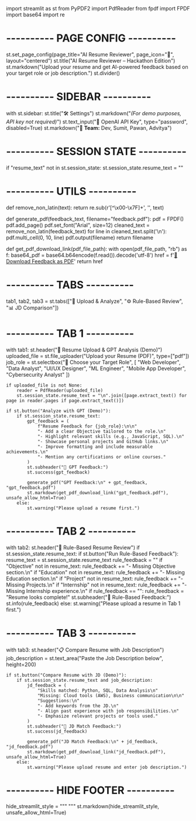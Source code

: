 import streamlit as st
from PyPDF2 import PdfReader
from fpdf import FPDF
import base64
import re

# ---------- PAGE CONFIG ----------
st.set_page_config(page_title="AI Resume Reviewer", page_icon="🤖", layout="centered")
st.title("AI Resume Reviewer – Hackathon Edition")
st.markdown("Upload your resume and get AI-powered feedback based on your target role or job description.")
st.divider()

# ---------- SIDEBAR ----------
with st.sidebar:
    st.title("🛠️ Settings")
    st.markdown("*(For demo purposes, API key not required)*")
    st.text_input("🔑 OpenAI API Key", type="password", disabled=True)
    st.markdown("👥 **Team:** Dev, Sumit, Pawan, Advitya")

# ---------- SESSION STATE ----------
if "resume_text" not in st.session_state:
    st.session_state.resume_text = ""

# ---------- UTILS ----------
def remove_non_latin(text):
    return re.sub(r'[^\x00-\x7F]+', '', text)

def generate_pdf(feedback_text, filename="feedback.pdf"):
    pdf = FPDF()
    pdf.add_page()
    pdf.set_font("Arial", size=12)
    cleaned_text = remove_non_latin(feedback_text)
    for line in cleaned_text.split('\n'):
        pdf.multi_cell(0, 10, line)
    pdf.output(filename)
    return filename

def get_pdf_download_link(pdf_file_path):
    with open(pdf_file_path, "rb") as f:
        base64_pdf = base64.b64encode(f.read()).decode('utf-8')
    href = f'<a href="data:application/octet-stream;base64,{base64_pdf}" download="{pdf_file_path}">📄 Download Feedback as PDF</a>'
    return href

# ---------- TABS ----------
tab1, tab2, tab3 = st.tabs(["📄 Upload & Analyze", "⚙️ Rule-Based Review", "📊 JD Comparison"])

# ---------- TAB 1 ----------
with tab1:
    st.header("📄 Resume Upload & GPT Analysis (Demo)")
    uploaded_file = st.file_uploader("Upload your Resume (PDF)", type=["pdf"])
    job_role = st.selectbox("🎯 Choose your Target Role", [
        "Web Developer", "Data Analyst", "UI/UX Designer", 
        "ML Engineer", "Mobile App Developer", "Cybersecurity Analyst"
    ])

    if uploaded_file is not None:
        reader = PdfReader(uploaded_file)
        st.session_state.resume_text = "\n".join([page.extract_text() for page in reader.pages if page.extract_text()])

    if st.button("Analyze with GPT (Demo)"):
        if st.session_state.resume_text:
            gpt_feedback = (
                f"Resume Feedback for {job_role}:\n\n"
                "- Add a clear Objective tailored to the role.\n"
                "- Highlight relevant skills (e.g., JavaScript, SQL).\n"
                "- Showcase personal projects and GitHub links.\n"
                "- Improve formatting and include measurable achievements.\n"
                "- Mention any certifications or online courses."
            )
            st.subheader("📌 GPT Feedback:")
            st.success(gpt_feedback)

            generate_pdf("GPT Feedback:\n" + gpt_feedback, "gpt_feedback.pdf")
            st.markdown(get_pdf_download_link("gpt_feedback.pdf"), unsafe_allow_html=True)
        else:
            st.warning("Please upload a resume first.")

# ---------- TAB 2 ----------
with tab2:
    st.header("🧪 Rule-Based Resume Review")
    if st.session_state.resume_text:
        if st.button("Run Rule-Based Feedback"):
            resume_text = st.session_state.resume_text
            rule_feedback = ""
            if "Objective" not in resume_text:
                rule_feedback += "- Missing Objective section.\n"
            if "Education" not in resume_text:
                rule_feedback += "- Missing Education section.\n"
            if "Project" not in resume_text:
                rule_feedback += "- Missing Projects.\n"
            if "Internship" not in resume_text:
                rule_feedback += "- Missing Internship experience.\n"
            if rule_feedback == "":
                rule_feedback = "Resume looks complete!"
            st.subheader("📌 Rule-Based Feedback:")
            st.info(rule_feedback)
    else:
        st.warning("Please upload a resume in Tab 1 first.")

# ---------- TAB 3 ----------
with tab3:
    st.header("📋 Compare Resume with Job Description")
    job_description = st.text_area("Paste the Job Description below", height=200)

    if st.button("Compare Resume with JD (Demo)"):
        if st.session_state.resume_text and job_description:
            jd_feedback = (
                "Skills matched: Python, SQL, Data Analysis\n"
                "Missing: Cloud tools (AWS), Business communication\n\n"
                "Suggestions:\n"
                "- Add keywords from the JD.\n"
                "- Align past experience with job responsibilities.\n"
                "- Emphasize relevant projects or tools used."
            )
            st.subheader("📌 JD Match Feedback:")
            st.success(jd_feedback)

            generate_pdf("JD Match Feedback:\n" + jd_feedback, "jd_feedback.pdf")
            st.markdown(get_pdf_download_link("jd_feedback.pdf"), unsafe_allow_html=True)
        else:
            st.warning("Please upload resume and enter job description.")

# ---------- HIDE FOOTER ----------
hide_streamlit_style = """
    <style>
    #MainMenu {visibility: hidden;}
    footer {visibility: hidden;}
    </style>
"""
st.markdown(hide_streamlit_style, unsafe_allow_html=True)
